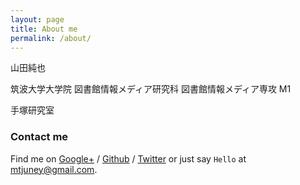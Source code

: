 ```yaml
---
layout: page
title: About me
permalink: /about/
---
```


山田純也


筑波大学大学院
図書館情報メディア研究科
図書館情報メディア専攻
M1

手塚研究室

### Contact me

Find me on [Google+][google] / [Github][github] / [Twitter][Twitter] or just say `Hello` at
[mtjuney@gmail.com](mtjuney@gmail.com).


[github]: https://github.com/mtjune
[google]: https://plus.google.com/117794095131148016423
[twitter]: https://twitter.com/MtJuney
